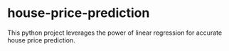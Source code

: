 # house-price-prediction
This python project leverages the power of linear regression for accurate house price prediction.
